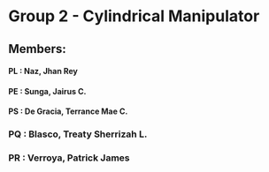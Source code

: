 # Group 2 - Cylindrical Manipulator

## Members:

#### PL : Naz, Jhan Rey
#### PE : Sunga, Jairus C.
#### PS : De Gracia, Terrance Mae C.
### PQ : Blasco, Treaty Sherrizah L.
### PR : Verroya, Patrick James
